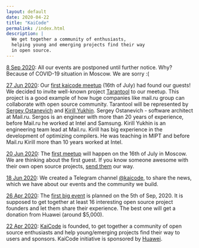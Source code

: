 ```yaml
---
layout: default
date: 2020-04-22
title: "KaiCode"
permalink: /index.html
description: |
  We get together a community of enthusiasts,
  helping young and emerging projects find their way
  in open source.
---
```


<ins>8 Sep 2020</ins>:
All our events are postponed until further notice.
Why? Because of COVID-19 situation in Moscow.
We are sorry :(

<ins>27 Jun 2020</ins>:
Our [first kaicode meetup](https://kaicode.timepad.ru/event/1340101/) (16th of July) had found our guests! We decided to invite well-known project [Tarantool](https://github.com/tarantool/tarantool) to our meetup. This project is a good example of how huge companies like mail.ru group can collaborate with open source community. Tarantool will be represented by [Sergey Ostanevich](https://github.com/sergos) and [Kirill Yukhin](https://github.com/kyukhin).
Sergey Ostanevich - software architect at Mail.ru. Sergos is an engineer with more than 20 years of experience, before Mail.ru he worked at Intel and Samsung. Kirill Yukhin is an engineering team lead at Mail.ru. Kirill has big experience in the development of optimizing compilers. He was teaching in MIPT and before Mail.ru Kirill more than 10 years worked at Intel.

<ins>20 Jun 2020</ins>:
The [first meetup](https://kaicode.timepad.ru/event/1340101/) will happen on the 16th of July in Moscow.
We are thinking about the first guest. If you know someone
awesome with their own open source projects,
[send them](https://t.me/kaicode_org) our way.

<ins>18 Jun 2020</ins>:
We created a Telegram channel [@kaicode](https://t.me/kaicode),
to share the news, which we have about
our events and the community we build.

<ins>26 Apr 2020</ins>:
The [first big event](/main-2020.html) is planned on the 5th of Sep, 2020. It is supposed
to get together at least 16 interesting open source project founders
and let them share their experience. The best one will get a donation
from Huawei (around $5,000).

<ins>22 Apr 2020</ins>:
[KaiCode](https://www.kaicode.org) is founded, to get together a community of open source
enthusiasts and help young/emerging projects find their way
to users and sponsors. KaiCode initiative is sponsored by
[Huawei](https://www.huawei.com).
